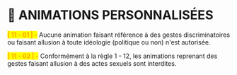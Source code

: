 # 🕺 ANIMATIONS PERSONNALISÉES

<mark style="color:orange;">**| 11 - 01 | -**</mark> Aucune animation faisant référence à des gestes discriminatoires ou faisant allusion à toute idéologie (politique ou non) n'est autorisée.

<mark style="color:orange;">**| 11 - 02 | -**</mark> Conformément à la règle 1 - 12, les animations reprenant des gestes faisant allusion à des actes sexuels sont interdites.
